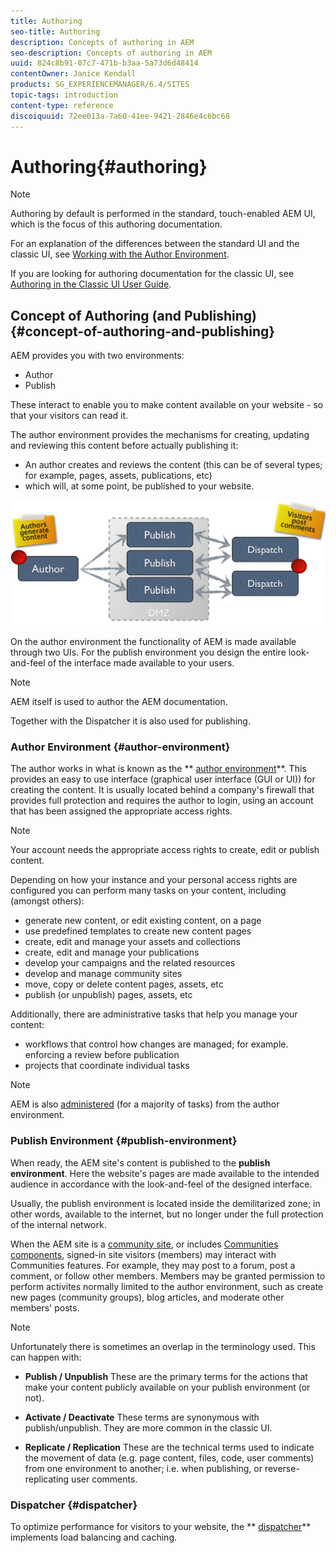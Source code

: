```yaml
---
title: Authoring
seo-title: Authoring
description: Concepts of authoring in AEM
seo-description: Concepts of authoring in AEM
uuid: 824c8b91-07c7-471b-b3aa-5a73d6d48414
contentOwner: Janice Kendall
products: SG_EXPERIENCEMANAGER/6.4/SITES
topic-tags: introduction
content-type: reference
discoiquuid: 72ee013a-7a60-41ee-9421-2846e4c6bc68
---
```


# Authoring{#authoring}

>[!NOTE]
>
>Authoring by default is performed in the standard, touch-enabled AEM UI, which is the focus of this authoring documentation.
>
>For an explanation of the differences between the standard UI and the classic UI, see [Working with the Author Environment](../../../sites/authoring/using/author-environment.md).
>
>If you are looking for authoring documentation for the classic UI, see [Authoring in the Classic UI User Guide](/help/sites/classic-ui-authoring/using/home.md).

## Concept of Authoring (and Publishing) {#concept-of-authoring-and-publishing}

AEM provides you with two environments:

* Author
* Publish

These interact to enable you to make content available on your website - so that your visitors can read it.

The author environment provides the mechanisms for creating, updating and reviewing this content before actually publishing it:

* An author creates and reviews the content (this can be of several types; for example, pages, assets, publications, etc)  
* which will, at some point, be published to your website.

![](assets/chlimage_1-289.png)

On the author environment the functionality of AEM is made available through two UIs. For the publish environment you design the entire look-and-feel of the interface made available to your users.

>[!NOTE]
>
>AEM itself is used to author the AEM documentation. 
>
>Together with the Dispatcher it is also used for publishing.

### Author Environment {#author-environment}

The author works in what is known as the ** [author environment](../../../sites/authoring/using/author-environment.md)**. This provides an easy to use interface (graphical user interface (GUI or UI)) for creating the content. It is usually located behind a company's firewall that provides full protection and requires the author to login, using an account that has been assigned the appropriate access rights.

>[!NOTE]
>
>Your account needs the appropriate access rights to create, edit or publish content.

Depending on how your instance and your personal access rights are configured you can perform many tasks on your content, including (amongst others):

* generate new content, or edit existing content, on a page
* use predefined templates to create new content pages  
* create, edit and manage your assets and collections
* create, edit and manage your publications  
* develop your campaigns and the related resources
* develop and manage community sites  
* move, copy or delete content pages, assets, etc  
* publish (or unpublish) pages, assets, etc

Additionally, there are administrative tasks that help you manage your content:

* workflows that control how changes are managed; for example. enforcing a review before publication
* projects that coordinate individual tasks

>[!NOTE]
>
>AEM is also [administered](/help/sites/administering/using/home.md) (for a majority of tasks) from the author environment.

### Publish Environment {#publish-environment}

When ready, the AEM site's content is published to the **publish environment**. Here the website's pages are made available to the intended audience in accordance with the look-and-feel of the designed interface.

Usually, the publish environment is located inside the demilitarized zone; in other words, available to the internet, but no longer under the full protection of the internal network.

When the AEM site is a [community site](../../../communities/using/overview.md), or includes [Communities components](../../../communities/using/author-communities.md), signed-in site visitors (members) may interact with Communities features. For example, they may post to a forum, post a comment, or follow other members. Members may be granted permission to perform activites normally limited to the author environment, such as create new pages (community groups), blog articles, and moderate other members' posts.

>[!NOTE]
>
>Unfortunately there is sometimes an overlap in the terminology used. This can happen with:
>
>* **Publish / Unpublish** 
>  These are the primary terms for the actions that make your content publicly available on your publish environment (or not).  
>
>* **Activate / Deactivate** 
>  These terms are synonymous with publish/unpublish. They are more common in the classic UI.  
>
>* **Replicate / Replication** 
>  These are the technical terms used to indicate the movement of data (e.g. page content, files, code, user comments) from one environment to another; i.e. when publishing, or reverse-replicating user comments.
>

### Dispatcher {#dispatcher}

To optimize performance for visitors to your website, the ** [dispatcher](https://helpx.adobe.com/experience-manager/dispatcher/user-guide.html)** implements load balancing and caching.
